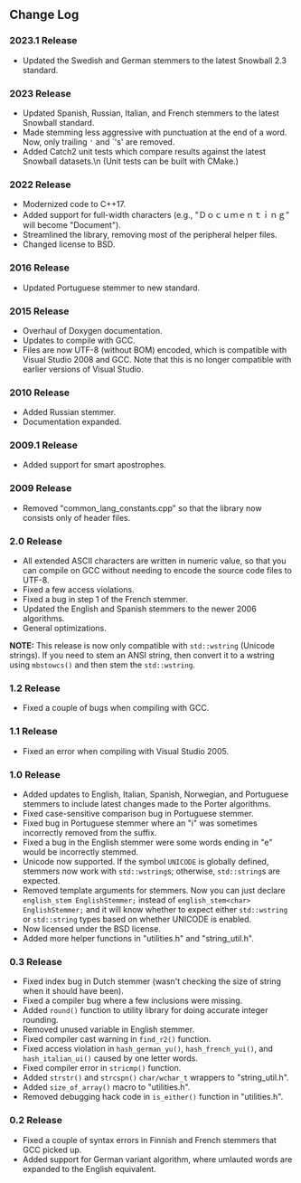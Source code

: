 ## Change Log

### 2023.1 Release
- Updated the Swedish and German stemmers to the latest Snowball 2.3 standard.

### 2023 Release
- Updated Spanish, Russian, Italian, and French stemmers to the latest Snowball standard.
- Made stemming less aggressive with punctuation at the end of a word. Now, only trailing `'` and `'s'
  are removed.
- Added Catch2 unit tests which compare results against the latest Snowball datasets.\n
  (Unit tests can be built with CMake.)

### 2022 Release
- Modernized code to C++17.
- Added support for full-width characters (e.g., "Ｄｏｃｕｍｅｎｔｉｎｇ" will become "Document").
- Streamlined the library, removing most of the peripheral helper files.
- Changed license to BSD.

### 2016 Release
- Updated Portuguese stemmer to new standard.

### 2015 Release
- Overhaul of Doxygen documentation.
- Updates to compile with GCC.
- Files are now UTF-8 (without BOM) encoded, which is compatible with Visual Studio 2008 and GCC. Note that this is no longer compatible with earlier versions of Visual Studio.

### 2010 Release
- Added Russian stemmer.
- Documentation expanded.

### 2009.1 Release
- Added support for smart apostrophes.

### 2009 Release
- Removed "common_lang_constants.cpp" so that the library now consists only of header files.

### 2.0 Release
- All extended ASCII characters are written in numeric value, so that you can compile on GCC without needing to encode the source code files to UTF-8.
- Fixed a few access violations.
- Fixed a bug in step 1 of the French stemmer.
- Updated the English and Spanish stemmers to the newer 2006 algorithms.
- General optimizations.

**NOTE:** This release is now only compatible with `std::wstring` (Unicode strings). If you need to stem an ANSI string, then convert it to a wstring using `mbstowcs()` and then stem the `std::wstring`.

### 1.2 Release
- Fixed a couple of bugs when compiling with GCC.

### 1.1 Release
- Fixed an error when compiling with Visual Studio 2005.

### 1.0 Release
- Added updates to English, Italian, Spanish, Norwegian, and Portuguese stemmers to include latest changes made to the Porter algorithms.
- Fixed case-sensitive comparison bug in Portuguese stemmer.
- Fixed bug in Portuguese stemmer where an "i" was sometimes incorrectly removed from the suffix.
- Fixed a bug in the English stemmer were some words ending in "e" would be incorrectly stemmed.
- Unicode now supported. If the symbol `UNICODE` is globally defined, stemmers now work with `std::wstring`s; otherwise, `std::string`s are expected.
- Removed template arguments for stemmers. Now you can just declare `english_stem EnglishStemmer;` instead of `english_stem<char> EnglishStemmer;` and it will know whether to expect either `std::wstring` or `std::string` types based on whether UNICODE is enabled.
- Now licensed under the BSD license.
- Added more helper functions in "utilities.h" and "string_util.h".

### 0.3 Release
- Fixed index bug in Dutch stemmer (wasn't checking the size of string when it should have been).
- Fixed a compiler bug where a few inclusions were missing.
- Added `round()` function to utility library for doing accurate integer rounding.
- Removed unused variable in English stemmer.
- Fixed compiler cast warning in `find_r2()` function.
- Fixed access violation in `hash_german_yu()`, `hash_french_yui()`, and `hash_italian_ui()` caused by one letter words.
- Fixed compiler error in `stricmp()` function.
- Added `strstr()` and `strcspn()` `char/wchar_t` wrappers to "string_util.h".
- Added `size_of_array()` macro to "utilities.h".
- Removed debugging hack code in `is_either()` function in "utilities.h".

### 0.2 Release

- Fixed a couple of syntax errors in Finnish and French stemmers that GCC picked up.
- Added support for German variant algorithm, where umlauted words are expanded to the English equivalent.

